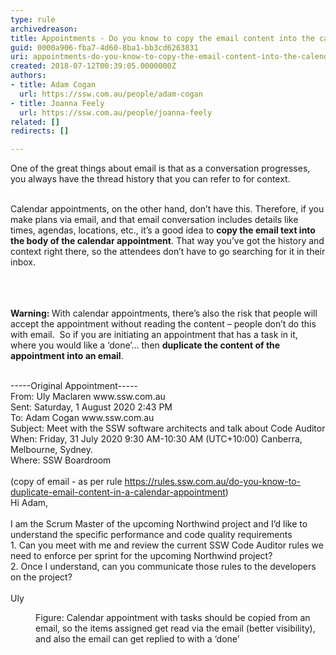 ```yaml
---
type: rule
archivedreason: 
title: Appointments - Do you know to copy the email content into the calendar appointment?
guid: 0000a906-fba7-4d60-8ba1-bb3cd6263831
uri: appointments-do-you-know-to-copy-the-email-content-into-the-calendar-appointment
created: 2018-07-12T00:39:05.0000000Z
authors:
- title: Adam Cogan
  url: https://ssw.com.au/people/adam-cogan
- title: Joanna Feely
  url: https://ssw.com.au/people/joanna-feely
related: []
redirects: []

---
```



​​​​One of the great things about email is that as a conversation progresses, you always have the thread history that you can refer to for context.&#160;<div><br><div>Calendar appointments, on the other hand, don’t have this. Therefore, if you make plans via email, and that email conversation includes details like times, agendas, locations, etc., it’s a good idea to <b>copy the email text&#160;into the body of the calendar appointment</b>.&#160;​That way you’ve got the history and context right there, so the attendees don’t have to go searching for it in their inbox.<br><br></div></div>
<br><excerpt class='endintro'></excerpt><br>
<p><b>Warning&#58; </b>With calendar appointments, there’s also the risk that people will accept the appointment without reading the content – people don’t do this with email.&#160; So if you are initiating an appointment that has a task in it, where you would like a ‘done’… then <strong>duplicate the content of the appointment into an email</strong>.​<br><br></p><p class="ssw15-rteElement-GreyBox">-----Original Appointment-----<br>From&#58; Uly Maclaren www.ssw.com.au<br>Sent&#58; Saturday, 1 August 2020 2&#58;43 PM<br>To&#58; Adam Cogan www.ssw.com.au<br>Subject&#58; Meet with the SSW software architects and talk about Code Auditor<br>When&#58; Friday, 31 July 2020 9&#58;30 AM-10&#58;30 AM (UTC+10&#58;00) Canberra, Melbourne, Sydney.<br>Where&#58; SSW Boardroom<br><br>(copy of email - as per rule <a href="/_layouts/15/FIXUPREDIRECT.ASPX?WebId=3dfc0e07-e23a-4cbb-aac2-e778b71166a2&amp;TermSetId=07da3ddf-0924-4cd2-a6d4-a4809ae20160&amp;TermId=22e823d0-a5e6-4682-bfab-c44ece74d6c6">https&#58;//rules.ssw.com.au/do-you-know-to-duplicate-email-content-in-a-calendar-appointment</a>)<br>Hi Adam,<br><br>I am the Scrum Master of the upcoming Northwind project and I’d like to understand the specific performance and code quality requirements<br>1.	Can you meet with me and review the current SSW Code Auditor rules we need to enforce per sprint for the upcoming Northwind project?<br>2.	Once I understand, can you communicate those rules to the developers on the project?<br><br>Uly</p><dd class="ssw15-rteElement-FigureNormal">Figure&#58; Calendar appointment with tasks should be copied from an email, so the items assigned get read via the email (better visibility), and also the email can get replied to with a ‘done’​<br><br></dd>


